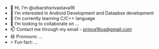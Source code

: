 - 👋 Hi, I’m @utkarshsrivastava16
- 👀 I’m interested in Android Development and Dataabse development
- 🌱 I’m currently learning C/C++ language 
- 💞️ I’m looking to collaborate on ...
- 📫 Contact me through my email - prince16us@gmail.com
- 😄 Pronouns: ...
- ⚡ Fun fact: ...

<!---
utkarshsrivastava16/utkarshsrivastava16 is a ✨ special ✨ repository because its `README.md` (this file) appears on your GitHub profile.
You can click the Preview link to take a look at your changes.
--->
